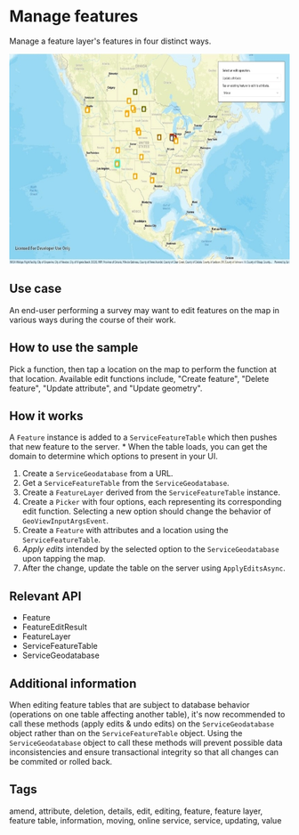 # Manage features

Manage a feature layer's features in four distinct ways.

![Image of managing features](ManageFeatures.jpg)

## Use case

An end-user performing a survey may want to edit features on the map in various ways during the course of their work.

## How to use the sample

Pick a function, then tap a location on the map to perform the function at that location. Available edit functions include, "Create feature", "Delete feature", "Update attribute", and "Update geometry".

## How it works

A `Feature` instance is added to a `ServiceFeatureTable` which then pushes that new feature to the server.
	* When the table loads, you can get the domain to determine which options to present in your UI.
1. Create a `ServiceGeodatabase` from a URL.
2. Get a `ServiceFeatureTable` from the `ServiceGeodatabase`.
3. Create a `FeatureLayer` derived from the `ServiceFeatureTable` instance.
4. Create a `Picker` with four options, each representing its corresponding edit function. Selecting a new option should change the behavior of `GeoViewInputArgsEvent`.
5. Create a `Feature` with attributes and a location using the `ServiceFeatureTable`.
6. *Apply edits* intended by the selected option to the `ServiceGeodatabase` upon tapping the map.
7. After the change, update the table on the server using `ApplyEditsAsync`.

## Relevant API

* Feature
* FeatureEditResult
* FeatureLayer
* ServiceFeatureTable
* ServiceGeodatabase

## Additional information

When editing feature tables that are subject to database behavior (operations on one table affecting another table), it's now recommended to call these methods (apply edits & undo edits) on the `ServiceGeodatabase` object rather than on the `ServiceFeatureTable` object. Using the `ServiceGeodatabase` object to call these methods will prevent possible data inconsistencies and ensure transactional integrity so that all changes can be commited or rolled back.

## Tags

amend, attribute, deletion, details, edit, editing, feature, feature layer, feature table, information, moving, online service, service, updating, value
